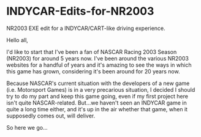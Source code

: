 # INDYCAR-Edits-for-NR2003
NR2003 EXE edit for a INDYCAR/CART-like driving experience.

Hello all,

I'd like to start that I've been a fan of NASCAR Racing 2003 Season (NR2003) for around 5 years now. I've been around the various NR2003 websites for a handful of years and it's amazing to see the ways in which this game has grown, considering it's been around for 20 years now. 

Because NASCAR's current situation with the developers of a new game (i.e. Motorsport Games) is in a very precarious situation, I decided I should try to do my part and keep this game going, even if my first project here isn't quite NASCAR-related. But...we haven't seen an INDYCAR game in quite a long time either, and it's up in the air whether that game, when it supposedly comes out, will deliver.

So here we go...

